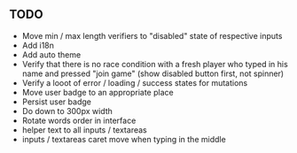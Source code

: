 ## TODO

- Move min / max length verifiers to "disabled" state of respective inputs
- Add i18n
- Add auto theme
- Verify that there is no race condition with a fresh player who typed in his name and pressed "join game" (show disabled button first, not spinner)
- Verify a looot of error / loading / success states for mutations
- Move user badge to an appropriate place
- Persist user badge
- Do down to 300px width
- Rotate words order in interface
- helper text to all inputs / textareas
- inputs / textareas caret move when typing in the middle
